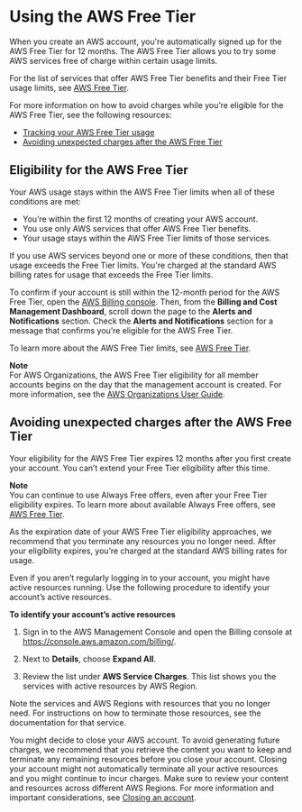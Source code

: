 # Using the AWS Free Tier<a name="billing-free-tier"></a>

When you create an AWS account, you're automatically signed up for the AWS Free Tier for 12 months\. The AWS Free Tier allows you to try some AWS services free of charge within certain usage limits\.

For the list of services that offer AWS Free Tier benefits and their Free Tier usage limits, see [AWS Free Tier](http://aws.amazon.com/free/)\.

For more information on how to avoid charges while you’re eligible for the AWS Free Tier, see the following resources:
+ [Tracking your AWS Free Tier usage](tracking-free-tier-usage.md)
+ [Avoiding unexpected charges after the AWS Free Tier](#avoid-charges-after-free-tier)

## Eligibility for the AWS Free Tier<a name="free-tier-eligibility"></a>

Your AWS usage stays within the AWS Free Tier limits when all of these conditions are met:
+ You’re within the first 12 months of creating your AWS account\.
+ You use only AWS services that offer AWS Free Tier benefits\.
+ Your usage stays within the AWS Free Tier limits of those services\.

If you use AWS services beyond one or more of these conditions, then that usage exceeds the Free Tier limits\. You're charged at the standard AWS billing rates for usage that exceeds the Free Tier limits\.

To confirm if your account is still within the 12\-month period for the AWS Free Tier, open the [AWS Billing console](https://console.aws.amazon.com/billing/home#/)\. Then, from the **Billing and Cost Management Dashboard**, scroll down the page to the **Alerts and Notifications** section\. Check the **Alerts and Notifications** section for a message that confirms you’re eligible for the AWS Free Tier\.

To learn more about the AWS Free Tier limits, see [AWS Free Tier](http://aws.amazon.com/free/)\.

**Note**  
For AWS Organizations, the AWS Free Tier eligibility for all member accounts begins on the day that the management account is created\. For more information, see the [AWS Organizations User Guide](https://docs.aws.amazon.com/organizations/latest/userguide/)\.

## Avoiding unexpected charges after the AWS Free Tier<a name="avoid-charges-after-free-tier"></a>

Your eligibility for the AWS Free Tier expires 12 months after you first create your account\. You can’t extend your Free Tier eligibility after this time\.

**Note**  
You can continue to use Always Free offers, even after your Free Tier eligibility expires\. To learn more about available Always Free offers, see [AWS Free Tier](http://aws.amazon.com/free/)\.

As the expiration date of your AWS Free Tier eligibility approaches, we recommend that you terminate any resources you no longer need\. After your eligibility expires, you’re charged at the standard AWS billing rates for usage\.

Even if you aren’t regularly logging in to your account, you might have active resources running\. Use the following procedure to identify your account’s active resources\.<a name="identify-active-resources"></a>

**To identify your account’s active resources**

1. Sign in to the AWS Management Console and open the Billing console at [https://console\.aws\.amazon\.com/billing/](https://console.aws.amazon.com/billing/)\.

1. Next to **Details**, choose **Expand All**\.

1. Review the list under **AWS Service Charges**\. This list shows you the services with active resources by AWS Region\.

Note the services and AWS Regions with resources that you no longer need\. For instructions on how to terminate those resources, see the documentation for that service\.

You might decide to close your AWS account\. To avoid generating future charges, we recommend that you retrieve the content you want to keep and terminate any remaining resources before you close your account\. Closing your account might not automatically terminate all your active resources and you might continue to incur charges\. Make sure to review your content and resources across different AWS Regions\. For more information and important considerations, see [Closing an account](close-account.md)\.